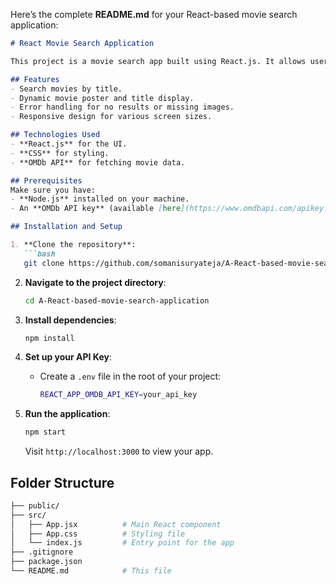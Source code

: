 Here’s the complete **README.md** for your React-based movie search application:

```markdown
# React Movie Search Application

This project is a movie search app built using React.js. It allows users to search movies via the OMDb API and display relevant details such as movie titles and posters.

## Features
- Search movies by title.
- Dynamic movie poster and title display.
- Error handling for no results or missing images.
- Responsive design for various screen sizes.

## Technologies Used
- **React.js** for the UI.
- **CSS** for styling.
- **OMDb API** for fetching movie data.

## Prerequisites
Make sure you have:
- **Node.js** installed on your machine.
- An **OMDb API key** (available [here](https://www.omdbapi.com/apikey.aspx)).

## Installation and Setup

1. **Clone the repository**:
   ```bash
   git clone https://github.com/somanisuryateja/A-React-based-movie-search-application.git
   ```

2. **Navigate to the project directory**:
   ```bash
   cd A-React-based-movie-search-application
   ```

3. **Install dependencies**:
   ```bash
   npm install
   ```

4. **Set up your API Key**:
   - Create a `.env` file in the root of your project:
     ```bash
     REACT_APP_OMDB_API_KEY=your_api_key
     ```

5. **Run the application**:
   ```bash
   npm start
   ```
   Visit `http://localhost:3000` to view your app.

## Folder Structure
```bash
├── public/
├── src/
│   ├── App.jsx          # Main React component
│   ├── App.css          # Styling file
│   └── index.js         # Entry point for the app
├── .gitignore
├── package.json
└── README.md            # This file
```
